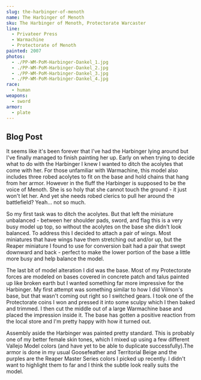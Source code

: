 ```yaml
---
slug: the-harbinger-of-menoth
name: The Harbinger of Menoth
sku: The Harbinger of Menoth, Protectorate Warcaster
line:
  - Privateer Press
  - Warmachine
  - Protectorate of Menoth
painted: 2007
photos:
  - ./PP-WM-PoM-Harbinger-Dankel_1.jpg
  - ./PP-WM-PoM-Harbinger-Dankel_2.jpg
  - ./PP-WM-PoM-Harbinger-Dankel_3.jpg
  - ./PP-WM-PoM-Harbinger-Dankel_4.jpg
race:
  - human
weapons:
  - sword
armor:
  - plate
---
```


## Blog Post

It seems like it's been forever that I've had the Harbinger lying around but I've finally managed to finish painting her up. Early on when trying to decide what to do with the Harbinger I knew I wanted to ditch the acolytes that come with her. For those unfamiliar with Warmachine, this model also includes three robed acolytes to fit on the base and hold chains that hang from her armor. However in the fluff the Harbinger is supposed to be the voice of Menoth. She is so holy that she cannot touch the ground - it just won't let her. And yet she needs robed clerics to pull her around the battlefield? Yeah... not so much.

So my first task was to ditch the acolytes. But that left the miniature unbalanced - between her shoulder pads, sword, and flag this is a very busy model up top, so without the acolytes on the base she didn't look balanced. To address this I decided to attach a pair of wings. Most miniatures that have wings have them stretching out and/or up, but the Reaper miniature I found to use for conversion bait had a pair that swept downward and back - perfect to make the lower portion of the base a little more busy and help balance the model.

The last bit of model alteration I did was the base. Most of my Protectorate forces are modeled on bases covered in concrete patch and talus painted up like broken earth but I wanted something far more impressive for the Harbinger. My first attempt was something similar to how I did Vilmon's base, but that wasn't coming out right so I switched gears. I took one of the Protectorate coins I won and pressed it into some sculpy which I then baked and trimmed. I then cut the middle out of a large Warmachine base and placed the impression inside it. The base has gotten a positive reaction from the local store and I'm pretty happy with how it turned out.

Assembly aside the Harbinger was painted pretty standard. This is probably one of my better female skin tones, which I mixed up using a few different Vallejo Model colors (and have yet to be able to duplicate successfully).The armor is done in my usual Goosefeather and Territorial Beige and the purples are the Reaper Master Series colors I picked up recently. I didn't want to highlight them to far and I think the subtle look really suits the model.
